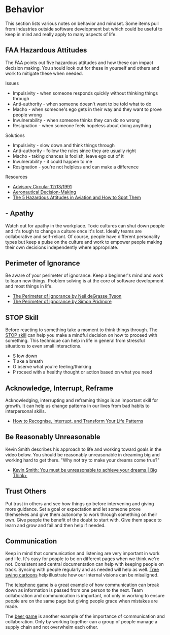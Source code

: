 # Behavior

This section lists various notes on behavior and mindset. Some items pull from industries outside software development but which could be useful to keep in mind and really apply to many aspects of life.

## FAA Hazardous Attitudes

The FAA points out five hazardous attitudes and how these can impact decision making. You should look out for these in yourself and others and work to mitigate these when needed.

Issues

- Impulsivity - when someone responds quickly without thinking things through
- Anti-authority - when someone doesn't want to be told what to do
- Macho - when someone's ego gets in their way and they want to prove people wrong
- Invulnerability - when someone thinks they can do no wrong
- Resignation - when someone feels hopeless about doing anything

Solutions

- Impulsivity - slow down and think things through
- Anti-authority - follow the rules since they are usually right
- Macho - taking chances is foolish, leave ego out of it
- Invulnerability - it could happen to me
- Resignation - you're not helpless and can make a difference

Resources

- [Advisory Circular 12/13/1991](https://www.faa.gov/documentLibrary/media/Advisory_Circular/AC_60-22.pdf)
- [Aeronautical Decision-Making](https://www.faa.gov/sites/faa.gov/files/04_phak_ch2.pdf)
- [The 5 Hazardous Attitudes in Aviation and How to Spot Them](https://pilotinstitute.com/aviation-hazardous-attitudes/)

## - Apathy

Watch out for apathy in the workplace. Toxic cultures can shut down people and it's tough to change a culture once it's lost. Ideally teams are collaborative and self-reliant. Of course, people have different personality types but keep a pulse on the culture and work to empower people making their own decisions independently where appropriate.

## Perimeter of Ignorance

Be aware of your perimeter of ignorance. Keep a beginner's mind and work to learn new things. Problem solving is at the core of software development and most things in life.

- [The Perimeter of Ignorance by Neil deGrasse Tyson](https://neildegrassetyson.com/essays/2005-11-the-perimeter-of-ignorance/)
- [The Perimeter of Ignorance by Simon Pridmore](https://xray-mag.com/content/perimeter-ignorance)

## STOP Skill

Before reacting to something take a moment to think things through. The [STOP skill](https://www.charliehealth.com/post/what-is-the-dbt-stop-skill) can help you make a mindful decision on how to proceed with something. This technique can help in life in general from stressful situations to even small interactions.

- S low down
- T ake a breath
- O bserve what you’re feeling/thinking
- P roceed with a healthy thought or action based on what you need

## Acknowledge, Interrupt, Reframe

Acknowledging, interrupting and reframing things is an important skill for growth. It can help us change patterns in our lives from bad habits to interpersonal skills.

- [How to Recognise, Interrupt, and Transform Your Life Patterns](https://layinkasanni.com/how-to-recognise-interrupt-and-transform-your-life-patterns)

## Be Reasonably Unreasonable

Kevin Smith describes his approach to life and working toward goals in the video below. You should be reasonably unreasonable in dreaming big and working hard to get there. "Why not try to make your dreams come true?"

- [Kevin Smith: You must be unreasonable to achieve your dreams | Big Think+](https://www.youtube.com/watch?v=j-55ZnCcNIs)

## Trust Others

Put trust in others and see how things go before intervening and giving more guidance. Set a goal or expectation and let someone prove themselves and give them autonomy to work through something on their own. Give people the benefit of the doubt to start with. Give them space to learn and grow and fail and then help if needed.

## Communication

Keep in mind that communication and listening are very important in work and life. It's easy for people to be on different pages when we think we're not. Consistent and central documentation can help with keeping people on track. Syncing with people regularly and as needed will help as well. [Tree swing cartoons](https://en.wikipedia.org/wiki/Tree_swing_cartoon) help illustrate how our internal visions can be misaligned.

The [telephone game](https://en.wikipedia.org/wiki/Telephone_game) is a great example of how communication can break down as information is passed from one person to the next. Team collaboration and communication is important, not only in working to ensure people are on the same page but giving people grace when mistakes are made.

The [beer game](https://en.wikipedia.org/wiki/Beer_distribution_game) is another example of the importance of communication and collaboration. Only by working together can a group of people manage a supply chain and not overwhelm each other.
